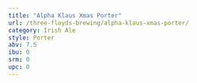 ```yaml
---
title: "Alpha Klaus Xmas Porter"
url: /three-floyds-brewing/alpha-klaus-xmas-porter/
category: Irish Ale
style: Porter
abv: 7.5
ibu: 0
srm: 0
upc: 0
---
```


